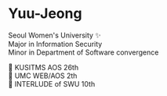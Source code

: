 # Yuu-Jeong 


Seoul Women's University ✨  
Major in Information Security  
Minor in Department of Software convergence  

📌 KUSITMS AOS 26th  
📌 UMC WEB/AOS 2th  
📌 INTERLUDE of SWU 10th
